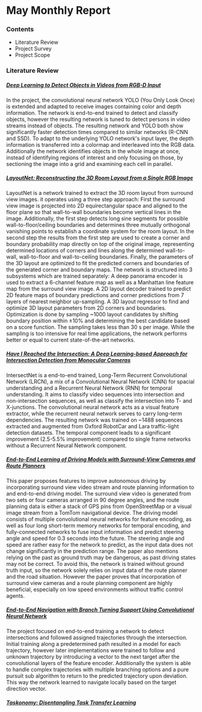 # May Monthly Report

### Contents
- Literature Review
- Project Survey
- Project Scope

### Literature Review
##### [Deep Learning to Detect Objects in Videos from RGB-D Input](http://jderobot.org/Ni9elf-colab)
In the project, the convolutional neural network YOLO (You Only Look Once) is extended and adapted to receive images 
containing color and depth information. The network is end-to-end trained to detect and classify objects, however the 
resulting network is tuned to detect persons in video streams instead of objects. The resulting network and YOLO both 
show significantly faster detection times compared to similar networks (R-CNN and SSD). To adapt to the underlying 
YOLO network's input layer, the depth information is transferred into a colormap and interleaved into the RGB data. 
Additionally the network identifies objects in the whole image at once, instead of identifying regions of interest and 
only focusing on those, by sectioning the image into a grid and examining each cell in parallel.

##### [LayoutNet: Reconstructing the 3D Room Layout from a Single RGB Image](https://arxiv.org/abs/1803.08999)
LayoutNet is a network trained to extract the 3D room layout from surround view images. it operates using a three 
step approach:
First the surround view image is projected into 2D equirectangular space and aligned to the floor 
plane so that wall-to-wall boundaries become vertical lines in the image. Additionally, the first step 
detects long sine segments for possible wall-to-floor/ceiling boundaries and determines three mutually orthogonal 
vanishing points to establish a coordinate system for the room layout.
In the second step the results from the first step are used to create a corner and boundary probability map directly 
on top of the original image, representing determined locations of corners and lines along the determined 
wall-to-wall, wall-to-floor and wall-to-ceiling boundaries.
Finally, the parameters of the 3D layout are optimized to fit the predicted corners and boundaries of the generated 
corner and boundary maps.
The network is structured into 3 subsystems which are trained separately:
A deep panorama encoder is used to extract a 6-channel feature map as well as a Manhattan line feature map from the 
surround view image.
A 2D layout decoder trained to predict 2D feature maps of boundary predictions and corner predictions from 7 layers of 
nearest neighbor up-sampling.
A 3D layout regressor to find and optimize 3D layout parameters from 2D corners and boundaries. Optimization is done 
by sampling ~1000 layout candidates by shifting boundary position within ±10% and determining the best candidate 
based on a score function. The sampling takes less than 30 s per image.
While the sampling is too intensive for real time applications, the network performs better or equal to current 
state-of-the-art networks.

##### [Have I Reached the Intersection: A Deep Learning-based Approach for Intersection Detection from Monocular Cameras](https://ieeexplore.ieee.org/document/8206317)
IntersectNet is a end-to-end trained, Long-Term Recurrent Convolutional Network (LRCN), a mix of a Convolutional 
Neural Network (CNN) for spacial understanding and a Recurrent Neural Network (RNN) for temporal understanding. It 
aims to classify  video sequences into intersection and non-intersection sequences, as well as classify the 
intersection into T- and X-junctions. The convolutional neural network acts as a visual feature extractor, while the 
recurrent neural network serves to carry long-term dependencies. The resulting network was trained on ~1488 
sequences extracted and augmented from Oxford RobotCar and Lara traffic-light detection datasets. The temporal 
component leads to a significant improvement (2.5-5.5% improvement) compared to single frame networks without a 
Recurrent Neural Network component.

##### [End-to-End Learning of Driving Models with Surround-View Cameras and Route Planners](https://arxiv.org/abs/1803.10158)
This paper proposes features to improve autonomous driving by incorporating surround view video stream and route 
planning information to and end-to-end driving model. The surround view video is generated from two sets or four 
cameras arranged in 90 degree angles, and the route planning data is either a stack of GPS pins from OpenStreetMap or 
a visual image stream from a TomTom navigational device. The driving model consists of multiple convolutional neural 
networks for feature encoding, as well as four long short-term memory networks for temporal encoding, and 
fully-connected networks to fuse input information and predict steering angle and speed for 0.3 seconds into the 
future. The steering angle and speed are rather easy for the network to predict, as the input data does not change 
significantly in the prediction range. The paper also mentions relying on the past as ground truth may be dangerous, 
as past driving states may not be correct. To avoid this, the network is trained without ground truth input, so the 
network solely relies on input data of the route planner and the road situation. However the paper proves that 
incorporation of surround view cameras and a route planning component are highly beneficial, especially on low speed 
environments without traffic control agents.

##### [End-to-End Navigation with Branch Turning Support Using Convolutional Neural Network](https://www.semanticscholar.org/paper/End-to-End-Navigation-with-Branch-Turning-Support-Seiya-Carballo/b9db6c16504dd3e37fb4d47f140174ef80e7a04e)
The project focused on end-to-end training a network to detect intersections and followed assigned trajectories 
through the intersection. Initial training along a predetermined path resulted in a model for each trajectory, 
however later implementations were trained to follow and unknown trajectory by introducing a vector to the next 
target after the convolutional layers of the feature encoder. Additionally the system is able to handle complex 
trajectories with multiple branching options and a pure pursuit sub algorithm to return to the predicted trajectory 
upon deviation. This way the network learned to navigate locally based on the target direction vector. 

##### [Taskonomy: Disentangling Task Transfer Learning](https://arxiv.org/abs/1804.08328)
